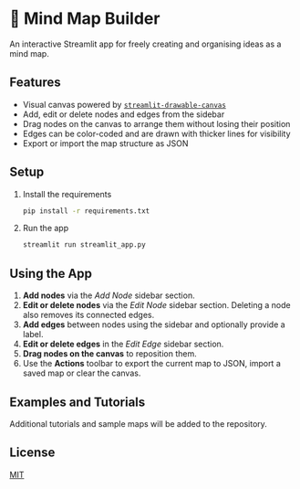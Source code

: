 # 🧠 Mind Map Builder

An interactive Streamlit app for freely creating and organising ideas as a mind map.

## Features

- Visual canvas powered by [`streamlit-drawable-canvas`](https://github.com/andfanilo/streamlit-drawable-canvas)
- Add, edit or delete nodes and edges from the sidebar
- Drag nodes on the canvas to arrange them without losing their position
- Edges can be color-coded and are drawn with thicker lines for visibility
- Export or import the map structure as JSON

## Setup

1. Install the requirements

   ```bash
   pip install -r requirements.txt
   ```

2. Run the app

   ```bash
   streamlit run streamlit_app.py
   ```

## Using the App

1. **Add nodes** via the *Add Node* sidebar section.
2. **Edit or delete nodes** via the *Edit Node* sidebar section. Deleting a node also removes its connected edges.
3. **Add edges** between nodes using the sidebar and optionally provide a label.
4. **Edit or delete edges** in the *Edit Edge* sidebar section.
5. **Drag nodes on the canvas** to reposition them.
6. Use the **Actions** toolbar to export the current map to JSON, import a saved map or clear the canvas.

## Examples and Tutorials

Additional tutorials and sample maps will be added to the repository.

## License

[MIT](LICENSE)

